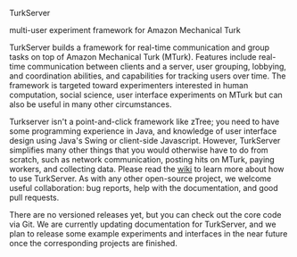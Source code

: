 TurkServer 

multi-user experiment framework for Amazon Mechanical Turk

TurkServer builds a framework for real-time communication and group
tasks on top of Amazon Mechanical Turk (MTurk). Features include
real-time communication between clients and a server, user grouping,
lobbying, and coordination abilities, and capabilities for tracking
users over time. The framework is targeted toward experimenters
interested in human computation, social science, user interface
experiments on MTurk but can also be useful in many other
circumstances. 

Turkserver isn't a point-and-click framework like zTree; you need to
have some programming experience in Java, and knowledge of user
interface design using Java's Swing or client-side
Javascript. However, TurkServer simplifies many other things that you
would otherwise have to do from scratch, such as network
communication, posting hits on MTurk, paying workers, and collecting
data. Please read the [wiki](TurkServer/wiki) to learn more about how to use
TurkServer. As with any other open-source project, we welcome useful
collaboration: bug reports, help with the documentation, and good pull
requests.

There are no versioned releases yet, but you can check out the core
code via Git. We are currently updating documentation for TurkServer,
and we plan to release some example experiments and interfaces in the
near future once the corresponding projects are finished.
